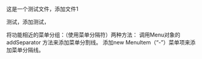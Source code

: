 这是一个测试文件，添加文件1


测试，添加测试，


将功能相近的菜单分组：（使用菜单分隔符）两种方法：
调用Menu对象的addSeparator 方法来添加菜单分割线。
添加new Menultem（“-”）菜单项来添加菜单分隔线。